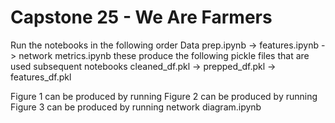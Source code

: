 # Capstone 25 - We Are Farmers

Run the notebooks in the following order
Data prep.ipynb -> features.ipynb -> network metrics.ipynb
these produce the following pickle files that are used subsequent notebooks
cleaned_df.pkl -> prepped_df.pkl -> features_df.pkl 

Figure 1 can be produced by running
Figure 2 can be produced by running
Figure 3 can be produced by running network diagram.ipynb

